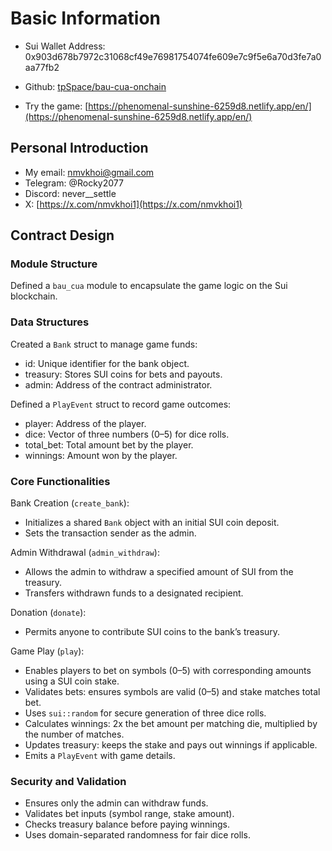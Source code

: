 # Basic Information

* Sui Wallet Address: 0x903d678b7972c31068cf49e76981754074fe609e7c9f5e6a70d3fe7a0aa77fb2

* Github: [tpSpace/bau-cua-onchain](https://github.com/tpSpace/bau-cua-onchain)

* Try the game: [https://phenomenal-sunshine-6259d8.netlify.app/en/](https://phenomenal-sunshine-6259d8.netlify.app/en/)

## Personal Introduction

* My email: [nmvkhoi@gmail.com](mailto:nmvkhoi@gmail.com)
* Telegram: @Rocky2077
* Discord: never__settle
* X: [https://x.com/nmvkhoi1](https://x.com/nmvkhoi1)

## Contract Design

### Module Structure

Defined a `bau_cua` module to encapsulate the game logic on the Sui blockchain.

### Data Structures

Created a `Bank` struct to manage game funds:

* id: Unique identifier for the bank object.
* treasury: Stores SUI coins for bets and payouts.
* admin: Address of the contract administrator.

Defined a `PlayEvent` struct to record game outcomes:

* player: Address of the player.
* dice: Vector of three numbers (0–5) for dice rolls.
* total_bet: Total amount bet by the player.
* winnings: Amount won by the player.

### Core Functionalities

Bank Creation (`create_bank`):

* Initializes a shared `Bank` object with an initial SUI coin deposit.
* Sets the transaction sender as the admin.

Admin Withdrawal (`admin_withdraw`):

* Allows the admin to withdraw a specified amount of SUI from the treasury.
* Transfers withdrawn funds to a designated recipient.

Donation (`donate`):

* Permits anyone to contribute SUI coins to the bank’s treasury.

Game Play (`play`):

* Enables players to bet on symbols (0–5) with corresponding amounts using a SUI coin stake.
* Validates bets: ensures symbols are valid (0–5) and stake matches total bet.
* Uses `sui::random` for secure generation of three dice rolls.
* Calculates winnings: 2x the bet amount per matching die, multiplied by the number of matches.
* Updates treasury: keeps the stake and pays out winnings if applicable.
* Emits a `PlayEvent` with game details.

### Security and Validation

* Ensures only the admin can withdraw funds.
* Validates bet inputs (symbol range, stake amount).
* Checks treasury balance before paying winnings.
* Uses domain-separated randomness for fair dice rolls.

